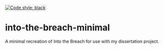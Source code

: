 [![Code style: black](https://img.shields.io/badge/code%20style-black-000000.svg)](https://github.com/psf/black)

# into-the-breach-minimal
A minimal recreation of Into the Breach for use with my dissertation project. 

